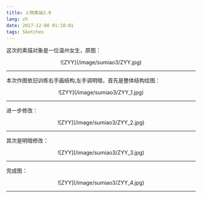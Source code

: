 ```yaml
---
title: 人物素描3.0
lang: zh
date: 2017-12-08 01:18:01
tags: Sketches
---
```


这次的素描对象是一位温州女生，原图：

<center>![ZYY](/image/sumiao3/ZYY.jpg)</center>

----------------------------------------  

本次作图依旧训练右手画结构,左手调明暗，首先是整体结构绘图：

<center>![ZYY](/image/sumiao3/ZYY_1.jpg)</center>

----------------------------------------  

进一步修改：

<center>![ZYY](/image/sumiao3/ZYY_2.jpg)</center>

----------------------------------------  

其次是明暗修改：

<center>![ZYY](/image/sumiao3/ZYY_3.jpg)</center>

----------------------------------------  

完成图：

<center>![ZYY](/image/sumiao3/ZYY_4.jpg)</center>

----------------------------------------  